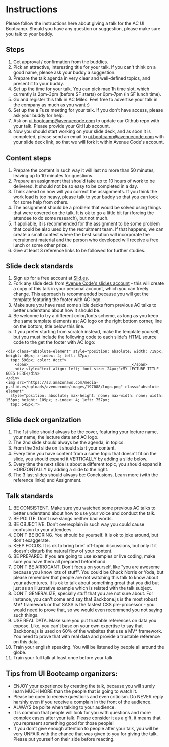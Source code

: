 # Instructions

Please follow the instructions here about giving a talk for the AC UI Bootcamp. Should you have any question or suggestion, please make sure you talk to your buddy.

## Steps

1. Get approval / confirmation from the buddies.
1. Pick an attractive, interesting title for your talk. If you can't think on a good name, please ask your buddy a suggestion.
1. Prepare the talk agenda in very clear and well-defined topics, and present it to your buddy.
1. Set up the time for your talk. You can pick max 1h time slot, which currently is 2pm-3pm (before SF starts) or 6pm-7pm (in SF lunch time).
1. Go and register this talk in AC Miles. Feel free to advertise your talk in the company as much as you want :)
1. Set up the a Fuze meeting for your talk. If you don't have access, please ask your buddy for help.
1. Ask on [ui.bootcamp@avenuecode.com](mailto:ui.bootcamp@avenuecode.com) to update our Github repo with your talk. Please provide your GitHub account.
1. Now you should start working on your slide deck, and as soon it is completed, please send an email to [ui.bootcamp@avenuecode.com](mailto:ui.bootcamp@avenuecode.com) with your slide deck link, so that we will fork it within Avenue Code's account.

## Content steps

1. Prepare the content in such way it will last no more than 50 minutes, leaving up to 10 minutes for questions.
1. Prepare an assignment that should take up to 10 hours of work to be delivered. It should not be so easy to be completed in a day.
1. Think ahead on how will you correct the assignments. If you think the work load is too heavy, please talk to your buddy so that you can look for some help from others.
1. The assignment should be a problem that would be solved using things that were covered on the talk. It is ok to go a little bit far (forcing the attendee to do some research), but not much.
1. If appliable, it is recommended for the assignment to be some problem that could be also used by the recruitment team. If that happens, we can create a small contest where the best solution will incorporate the recruitment material and the person who developed will receive a free lunch or some other prize.
1. Give at least 3 reference links to be followed for further studies.

## Slide deck standards

1. Sign up for a free account at [Slid.es](http://slid.es).
1. Fork any slide deck from [Avenue Code's slid.es account](https://slid.es/avenuecode) - this will create a copy of this talk in your personal account, which you can freely change. This approach is recommended because you will get the template featuring the footer with AC logo.
1. Make sure you have read some slide decks from previous AC talks to better understand about how it should be.
1. Be welcome to try a different color/fonts scheme, as long as you keep the same template elements as: AC logo on the right bottom corner, line on the bottom, title below this line.
1. If you prefer starting from scratch instead, make the template yourself, but you must include the following code to each slide's HTML source code to the get the footer with AC logo:

```
<div class="absolute-element" style="position: absolute; width: 719px; height: 46px; z-index: 4; left: 37px; 
  top: 596px; color: #ccc">
    <span>______________________________________________</span>
    <div style="text-align: left; font-size: 24px;">MY LECTURE TITLE GOES HERE</div>
</div>
<img src="https://s3.amazonaws.com/media-p.slid.es/uploads/avenuecode/images/197088/logo.png" class="absolute-element"
  style="position: absolute; max-height: none; max-width: none; width: 153px; height: 109px; z-index: 4; left: 757px; 
  top: 545px;">
```

## Slide deck organization

1. The 1st slide should always be the cover, featuring your lecture name, your name, the lecture date and AC logo.
1. The 2nd slide should always be the agenda, in topics.
1. From the 3rd slide on it should start your content.
1. Every time you have content from a same topic that doesn't fit on the slide, you should expand it VERTICALLY by adding a slide below.
1. Every time the next slide is about a different topic, you should expand it HORIZONTALLY by adding a slide to the right.
1. The 3 last slides should always be: Conclusions, Learn more (with the reference links) and Assignment.

## Talk standards

1. BE CONSISTENT. Make sure you watched some previous AC talks to better understand about how to use your voice and conduct the talk.
1. BE POLITE. Don't use slangs neither bad words.
1. BE OBJECTIVE. Don't overexplain in such way you could cause confusion to your attendees. 
1. DON'T BE BORING. You should be yourself. It is ok to joke around, but don't exaggerate.
1. KEEP FOCUS. It is ok to bring brief off-topic discussions, but only if it doesn't disturb the natural flow of your content.
1. BE PREPARED. If you are going to use examples or live coding, make sure you have them all prepared beforehand.
1. DON'T BE ARROGANT. Don't focus on yourself, like "you are awesome because you know lots of stuff". You could be Chuck Norris or Yoda, but please remember that people are not watching this talk to know about your adventures. It is ok to talk about something great that you did but just as an illustrative example which is related with the talk subject.
1. DON'T GENERALIZE, specially stuff that you are not sure about. For instance, you can't come and say that Backbone.js is the most robust MV* framework or that SASS is the fastest CSS pre-processor - you would need to prove that, so we would even recommend you not saying such things.
1. USE REAL DATA. Make sure you put trustable references on data you expose. Like, you can't base on your own expertise to say that Backbone.js is used on 60% of the websites that use a MV* framework. You need to prove that with real data and provide a trustable reference on this data.
1. Train your english speaking. You will be listened by people all around the globe.
1. Train your full talk at least once before your talk.

## Tips from UI Bootcamp organizers:

* ENJOY your experience by creating the talk, because you will surely learn MUCH MORE than the people that is going to watch it.
* Please be open to receive questions and even criticism. Do NEVER reply harshly even if you receive a complain in the front of the audience. 
* ALWAYS be polite when talking to your audience.
* It is common that people will look for you with questions and more complex cases after your talk. Please consider it as a gift, it means that you represent something good for those people! 
* If you don't give enough attention to people after your talk, you will be very UNFAIR with the chance that was given to you for giving the talk. Please put yourself on their side before reacting.
